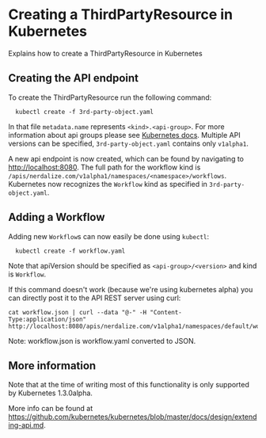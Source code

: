 # Creating a ThirdPartyResource in Kubernetes

Explains how to create a ThirdPartyResource in Kubernetes

## Creating the API endpoint
To create the ThirdPartyResource run the following command:
```
  kubectl create -f 3rd-party-object.yaml
```

In that file `metadata.name` represents `<kind>.<api-group>`. For more information about api groups please see [Kubernetes docs](http://kubernetes.io/docs/api/#api-groups).
Multiple API versions can be specified, `3rd-party-object.yaml` contains only `v1alpha1`.

A new api endpoint is now created, which can be found by navigating to <http://localhost:8080>. The full path for the workflow kind is `/apis/nerdalize.com/v1alpha1/namespaces/<namespace>/workflows`.
Kubernetes now recognizes the `Workflow` kind as specified in `3rd-party-object.yaml`.

## Adding a Workflow
Adding new `Workflow`s can now easily be done using `kubectl`:
```
  kubectl create -f workflow.yaml
```
Note that apiVersion should be specified as `<api-group>/<version>` and kind is `Workflow`.

If this command doesn't work (because we're using kubernetes alpha) you can directly post it to the API REST server using curl:
```
cat workflow.json | curl --data "@-" -H "Content-Type:application/json" http://localhost:8080/apis/nerdalize.com/v1alpha1/namespaces/default/workflows
```
Note: workflow.json is workflow.yaml converted to JSON.

## More information
Note that at the time of writing most of this functionality is only supported by Kubernetes 1.3.0alpha.

More info can be found at <https://github.com/kubernetes/kubernetes/blob/master/docs/design/extending-api.md>.
